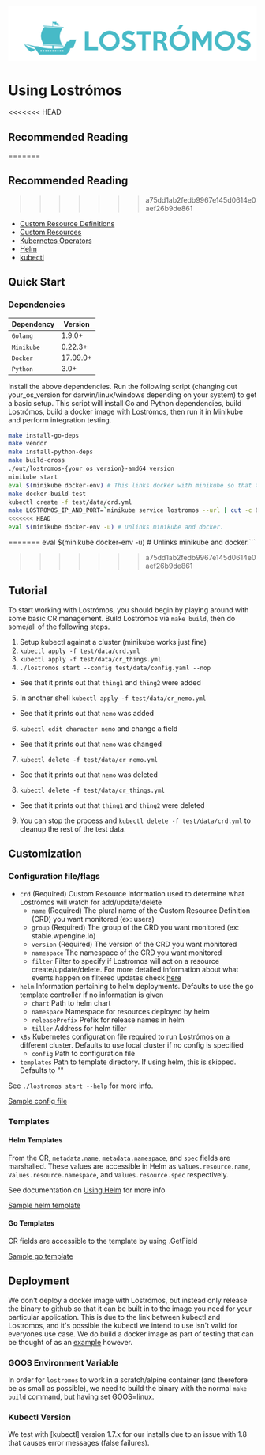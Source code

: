 ![Lostrómos logo](images/logo.png)

# <a name="usinglostromos"></a>Using Lostrómos

<<<<<<< HEAD
## <a name="reading"></a>Recommended Reading
=======
## Recommended Reading
>>>>>>> a75dd1ab2fedb9967e145d0614e0aef26b9de861
* [Custom Resource Definitions](https://kubernetes.io/docs/tasks/access-kubernetes-api/extend-api-custom-resource-definitions/)
* [Custom Resources](https://kubernetes.io/docs/concepts/api-extension/custom-resources/)
* [Kubernetes Operators](https://coreos.com/blog/introducing-operators.html)
* [Helm](https://docs.helm.sh/)
* [kubectl](https://kubernetes.io/docs/reference/kubectl/overview/)

## <a name="quickstart"></a>Quick Start

### Dependencies

| Dependency | Version |
| ---------- | ------- |
| `Golang` | 1.9.0+ |
| `Minikube` | 0.22.3+ |
| `Docker` | 17.09.0+ |
| `Python` | 3.0+ |

Install the above dependencies. Run the following script (changing out your_os_version for darwin/linux/windows depending on your system) to get a basic
setup. This script will install Go and Python dependencies, build Lostrómos, build a docker image with Lostrómos, then
run it in Minikube and perform integration testing.

```bash
make install-go-deps
make vendor
make install-python-deps
make build-cross
./out/lostromos-{your_os_version}-amd64 version
minikube start
eval $(minikube docker-env) # This links docker with minikube so that the image you build in the next step will be available.
make docker-build-test
kubectl create -f test/data/crd.yml
make LOSTROMOS_IP_AND_PORT=`minikube service lostromos --url | cut -c 8-` integration-tests
<<<<<<< HEAD
eval $(minikube docker-env -u) # Unlinks minikube and docker.
```
=======
eval $(minikube docker-env -u) # Unlinks minikube and docker.```
>>>>>>> a75dd1ab2fedb9967e145d0614e0aef26b9de861

## <a name="tutorial"></a>Tutorial

To start working with Lostrómos, you should begin by playing around with some basic CR management. Build Lostrómos via
`make build`, then do some/all of the following steps.

1. Setup kubectl against a cluster (minikube works just fine)
2. `kubectl apply -f test/data/crd.yml`
3. `kubectl apply -f test/data/cr_things.yml`
4. `./lostromos start --config test/data/config.yaml --nop`
  - See that it prints out that `thing1` and `thing2` were added
5. In another shell `kubectl apply -f test/data/cr_nemo.yml`
  - See that it prints out that `nemo` was added
6. `kubectl edit character nemo` and change a field
  - See that it prints out that `nemo` was changed
7. `kubectl delete -f test/data/cr_nemo.yml`
  - See that it prints out that `nemo` was deleted
8. `kubectl delete -f test/data/cr_things.yml`
  - See that it prints out that `thing1` and `thing2` were deleted
9. You can stop the process and `kubectl delete -f test/data/crd.yml` to cleanup the rest of the test data.

## Customization

### Configuration file/flags

* `crd` (Required) Custom Resource information used to determine what Lostrómos will watch for add/update/delete
  * `name` (Required) The plural name of the Custom Resource Definition (CRD) you want monitored (ex: users)
  * `group` (Required) The group of the CRD you want monitored (ex: stable.wpengine.io)
  * `version` (Required) The version of the CRD you want monitored
  * `namespace` The namespace of the CRD you want monitored
  * `filter` Filter to specify if Lostromos will act on a resource create/update/delete. For more detailed information about what events happen on filtered updates check [here](./events.md)
* `helm` Information pertaining to helm deployments. Defaults to use the go template controller if no information is
    given
  * `chart` Path to helm chart
  * `namespace` Namespace for resources deployed by helm
  * `releasePrefix` Prefix for release names in helm
  * `tiller` Address for helm tiller
* `k8s` Kubernetes configuration file required to run Lostrómos on a different cluster. Defaults to use local cluster if
    no config is specified
  * `config` Path to configuration file
* `templates` Path to template directory. If using helm, this is skipped. Defaults to ""

See `./lostromos start --help` for more info.

[Sample config file](../test/data/config.yaml)

### Templates

#### Helm Templates

From the CR, `metadata.name`, `metadata.namespace`, and `spec` fields are marshalled. These values are accessible in
Helm as `Values.resource.name`, `Values.resource.namespace`, and `Values.resource.spec` respectively.

See documentation on [Using Helm](./helm.md) for more info

[Sample helm template](../test/data/helm/chart/templates/deployment.yaml)

#### Go Templates

CR fields are accessible to the template by using .GetField

[Sample go template](../test/data/templates/deployment.yaml.tmpl)


## <a name="deployment"></a>Deployment

We don't deploy a docker image with Lostrómos, but instead only release the binary to github so that it can be built in
to the image you need for your particular application. This is due to the link between kubectl and Lostromos, and it's
possible the kubectl we intend to use isn't valid for everyones use case. We do build a docker image as part of testing
that can be thought of as an [example](../test/docker/Dockerfile) however.

### GOOS Environment Variable

In order for `lostromos` to work in a scratch/alpine container (and therefore be as small as possible), we need to build
the binary with the normal `make build` command, but having set GOOS=linux.

### Kubectl Version

We test with [kubectl] version 1.7.x for our installs due to an issue with 1.8 that causes error messages
(false failures).
